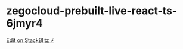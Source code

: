 # zegocloud-prebuilt-live-react-ts-6jmyr4

[Edit on StackBlitz ⚡️](https://stackblitz.com/edit/zegocloud-prebuilt-live-react-ts-6jmyr4)